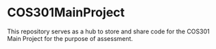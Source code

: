 # COS301MainProject
This repository serves as a hub to store and share code for the COS301 Main Project for the purpose of assessment.
